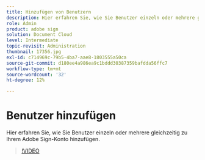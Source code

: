 ```yaml
---
title: Hinzufügen von Benutzern
description: Hier erfahren Sie, wie Sie Benutzer einzeln oder mehrere gleichzeitig zu Ihrem Adobe Sign-Konto hinzufügen.
role: Admin
product: adobe sign
solution: Document Cloud
level: Intermediate
topic-revisit: Administration
thumbnail: 17356.jpg
exl-id: c714969c-79b5-4ba7-aae8-1803555a50ca
source-git-commit: d180ee4a986ea9c1bddd30387359bafdda56ffc7
workflow-type: tm+mt
source-wordcount: '32'
ht-degree: 12%

---
```


# Benutzer hinzufügen

Hier erfahren Sie, wie Sie Benutzer einzeln oder mehrere gleichzeitig zu Ihrem Adobe Sign-Konto hinzufügen.

>[!VIDEO](https://video.tv.adobe.com/v/17356?hidetitle=true)
